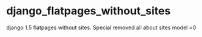 django_flatpages_without_sites
==============================

django 1.5 flatpages without sites. Special removed all about sites model =0